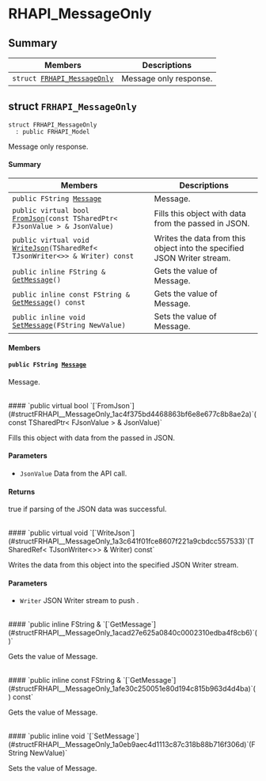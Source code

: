 # RHAPI_MessageOnly <a id="group__RHAPI__MessageOnly"></a>

## Summary

 Members                        | Descriptions                                
--------------------------------|---------------------------------------------
`struct `[`FRHAPI_MessageOnly`](#structFRHAPI__MessageOnly) | Message only response.

## struct `FRHAPI_MessageOnly` <a id="structFRHAPI__MessageOnly"></a>

```
struct FRHAPI_MessageOnly
  : public FRHAPI_Model
```

Message only response.

#### Summary

 Members                        | Descriptions                                
--------------------------------|---------------------------------------------
`public FString `[`Message`](#structFRHAPI__MessageOnly_1abe8093800b37a5b9b70be11a097b2ed4) | Message.
`public virtual bool `[`FromJson`](#structFRHAPI__MessageOnly_1ac4f375bd4468863bf6e8e677c8b8ae2a)`(const TSharedPtr< FJsonValue > & JsonValue)` | Fills this object with data from the passed in JSON.
`public virtual void `[`WriteJson`](#structFRHAPI__MessageOnly_1a3c641f01fce8607f221a9cbdcc557533)`(TSharedRef< TJsonWriter<>> & Writer) const` | Writes the data from this object into the specified JSON Writer stream.
`public inline FString & `[`GetMessage`](#structFRHAPI__MessageOnly_1acad27e625a0840c0002310edba4f8cb6)`()` | Gets the value of Message.
`public inline const FString & `[`GetMessage`](#structFRHAPI__MessageOnly_1afe30c250051e80d194c815b963d4d4ba)`() const` | Gets the value of Message.
`public inline void `[`SetMessage`](#structFRHAPI__MessageOnly_1a0eb9aec4d1113c87c318b88b716f306d)`(FString NewValue)` | Sets the value of Message.

#### Members

#### `public FString `[`Message`](#structFRHAPI__MessageOnly_1abe8093800b37a5b9b70be11a097b2ed4) <a id="structFRHAPI__MessageOnly_1abe8093800b37a5b9b70be11a097b2ed4"></a>

Message.

<br>
#### `public virtual bool `[`FromJson`](#structFRHAPI__MessageOnly_1ac4f375bd4468863bf6e8e677c8b8ae2a)`(const TSharedPtr< FJsonValue > & JsonValue)` <a id="structFRHAPI__MessageOnly_1ac4f375bd4468863bf6e8e677c8b8ae2a"></a>

Fills this object with data from the passed in JSON.

#### Parameters
* `JsonValue` Data from the API call.

#### Returns
true if parsing of the JSON data was successful.

<br>
#### `public virtual void `[`WriteJson`](#structFRHAPI__MessageOnly_1a3c641f01fce8607f221a9cbdcc557533)`(TSharedRef< TJsonWriter<>> & Writer) const` <a id="structFRHAPI__MessageOnly_1a3c641f01fce8607f221a9cbdcc557533"></a>

Writes the data from this object into the specified JSON Writer stream.

#### Parameters
* `Writer` JSON Writer stream to push .

<br>
#### `public inline FString & `[`GetMessage`](#structFRHAPI__MessageOnly_1acad27e625a0840c0002310edba4f8cb6)`()` <a id="structFRHAPI__MessageOnly_1acad27e625a0840c0002310edba4f8cb6"></a>

Gets the value of Message.

<br>
#### `public inline const FString & `[`GetMessage`](#structFRHAPI__MessageOnly_1afe30c250051e80d194c815b963d4d4ba)`() const` <a id="structFRHAPI__MessageOnly_1afe30c250051e80d194c815b963d4d4ba"></a>

Gets the value of Message.

<br>
#### `public inline void `[`SetMessage`](#structFRHAPI__MessageOnly_1a0eb9aec4d1113c87c318b88b716f306d)`(FString NewValue)` <a id="structFRHAPI__MessageOnly_1a0eb9aec4d1113c87c318b88b716f306d"></a>

Sets the value of Message.

<br>
